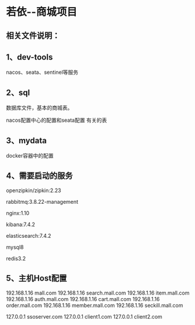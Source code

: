 # 若依--商城项目

## 相关文件说明：

## 1、dev-tools

nacos、seata、sentinel等服务

## 2、sql

数据库文件，基本的商城表。

nacos配置中心的配置和seata配置 有关的表

## 3、mydata

docker容器中的配置

## 4、需要启动的服务

openzipkin/zipkin:2.23

rabbitmq:3.8.22-management

nginx:1.10

kibana:7.4.2

elasticsearch:7.4.2

mysql8

redis3.2

## 5、主机Host配置
192.168.1.16 mall.com
192.168.1.16 search.mall.com
192.168.1.16 item.mall.com
192.168.1.16 auth.mall.com
192.168.1.16 cart.mall.com
192.168.1.16 order.mall.com
192.168.1.16 member.mall.com
192.168.1.16 seckill.mall.com

127.0.0.1 ssoserver.com
127.0.0.1 client1.com
127.0.0.1 client2.com

